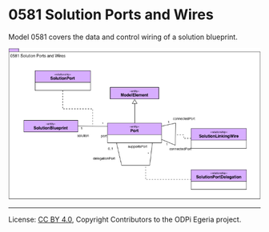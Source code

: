 <!-- SPDX-License-Identifier: CC-BY-4.0 -->
<!-- Copyright Contributors to the ODPi Egeria project. -->

# 0581 Solution Ports and Wires

Model 0581 covers the data and control wiring of a solution blueprint.

![UML](0581-Solution-Ports-and-Wires.png)


----
License: [CC BY 4.0](https://creativecommons.org/licenses/by/4.0/),
Copyright Contributors to the ODPi Egeria project.